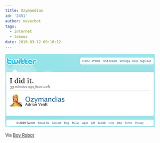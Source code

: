 ```yaml
---
title: Ozymandias
id: '2451'
author: neverbot
tags:
  - internet
  - tebeos
date: 2010-03-12 09:16:12
---
```


![201003120915.jpg](./ozymandias/201003120915.jpg)

Vía [Boy Robot](http://sharpless.tumblr.com/post/442423985/via-mattlovescomics)